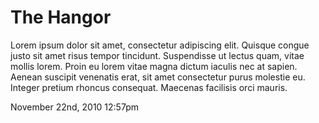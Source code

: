 The Hangor
==========

Lorem ipsum dolor sit amet, consectetur adipiscing elit. Quisque congue justo sit amet risus tempor tincidunt. Suspendisse ut lectus quam, vitae mollis lorem. Proin eu lorem vitae magna dictum iaculis nec at sapien. Aenean suscipit venenatis erat, sit amet consectetur purus molestie eu. Integer pretium rhoncus consequat. Maecenas facilisis orci mauris.

November 22nd, 2010 12:57pm